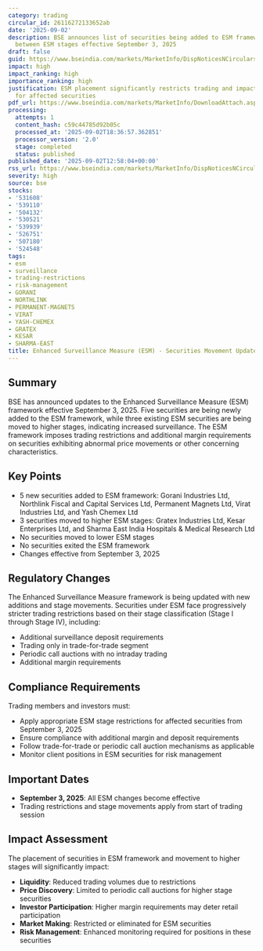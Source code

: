```yaml
---
category: trading
circular_id: 26116272133652ab
date: '2025-09-02'
description: BSE announces list of securities being added to ESM framework and movement
  between ESM stages effective September 3, 2025
draft: false
guid: https://www.bseindia.com/markets/MarketInfo/DispNoticesNCirculars.aspx?Noticeid={5C5A2979-DE4D-436A-BD88-453CBD7C25E0}&noticeno=20250902-43&dt=09/02/2025&icount=43&totcount=59&flag=0
impact: high
impact_ranking: high
importance_ranking: high
justification: ESM placement significantly restricts trading and impacts liquidity
  for affected securities
pdf_url: https://www.bseindia.com/markets/MarketInfo/DownloadAttach.aspx?id=20250902-43&attachedId=4ec6f5df-09de-4f1e-bcb3-ba6c23603c09
processing:
  attempts: 1
  content_hash: c59c44785d92b05c
  processed_at: '2025-09-02T18:36:57.362851'
  processor_version: '2.0'
  stage: completed
  status: published
published_date: '2025-09-02T12:58:04+00:00'
rss_url: https://www.bseindia.com/markets/MarketInfo/DispNoticesNCirculars.aspx?Noticeid={5C5A2979-DE4D-436A-BD88-453CBD7C25E0}&noticeno=20250902-43&dt=09/02/2025&icount=43&totcount=59&flag=0
severity: high
source: bse
stocks:
- '531608'
- '539110'
- '504132'
- '530521'
- '539939'
- '526751'
- '507180'
- '524548'
tags:
- esm
- surveillance
- trading-restrictions
- risk-management
- GORANI
- NORTHLINK
- PERMANENT-MAGNETS
- VIRAT
- YASH-CHEMEX
- GRATEX
- KESAR
- SHARMA-EAST
title: Enhanced Surveillance Measure (ESM) - Securities Movement Update
---
```


## Summary

BSE has announced updates to the Enhanced Surveillance Measure (ESM) framework effective September 3, 2025. Five securities are being newly added to the ESM framework, while three existing ESM securities are being moved to higher stages, indicating increased surveillance. The ESM framework imposes trading restrictions and additional margin requirements on securities exhibiting abnormal price movements or other concerning characteristics.

## Key Points

- 5 new securities added to ESM framework: Gorani Industries Ltd, Northlink Fiscal and Capital Services Ltd, Permanent Magnets Ltd, Virat Industries Ltd, and Yash Chemex Ltd
- 3 securities moved to higher ESM stages: Gratex Industries Ltd, Kesar Enterprises Ltd, and Sharma East India Hospitals & Medical Research Ltd
- No securities moved to lower ESM stages
- No securities exited the ESM framework
- Changes effective from September 3, 2025

## Regulatory Changes

The Enhanced Surveillance Measure framework is being updated with new additions and stage movements. Securities under ESM face progressively stricter trading restrictions based on their stage classification (Stage I through Stage IV), including:
- Additional surveillance deposit requirements
- Trading only in trade-for-trade segment
- Periodic call auctions with no intraday trading
- Additional margin requirements

## Compliance Requirements

Trading members and investors must:
- Apply appropriate ESM stage restrictions for affected securities from September 3, 2025
- Ensure compliance with additional margin and deposit requirements
- Follow trade-for-trade or periodic call auction mechanisms as applicable
- Monitor client positions in ESM securities for risk management

## Important Dates

- **September 3, 2025**: All ESM changes become effective
- Trading restrictions and stage movements apply from start of trading session

## Impact Assessment

The placement of securities in ESM framework and movement to higher stages will significantly impact:
- **Liquidity**: Reduced trading volumes due to restrictions
- **Price Discovery**: Limited to periodic call auctions for higher stage securities
- **Investor Participation**: Higher margin requirements may deter retail participation
- **Market Making**: Restricted or eliminated for ESM securities
- **Risk Management**: Enhanced monitoring required for positions in these securities
